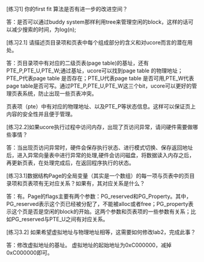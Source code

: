 [练习1] 你的first fit 算法是否有进一步的改进空间？

答：是否可以通过buddy system那样利用tree来管理空闲的block，这样的话可以减少搜索的时间，为log(n);

[练习2.1] 请描述页目录项和页表中每个组成部分的含义和对ucore而言的潜在用处。

答：页目录项中有对应的二级页表(page table)的基址，还有 PTE_P,PTE_U,PTE_W;通过基址，ucore可以找到page table 的物理地址；PTE_P代表page table 是否存在；PTE_U代表page table 是否可用,PTE_W代表page table是否可写。通过PTE_P,PTE_U,PTE_W这三个bit，ucore可以更好的管理页表系统，防止出现一些页表冲突。

页表项（pte）中有对应的物理地址、以及PTE_P等状态信息。这样可以保证页上内容的安全性并且便于管理。

[练习2.2]如果ucore执行过程中访问内存，出现了页访问异常，请问硬件需要做哪些事情？

答：当出现页访问异常时，硬件会保存执行状态、进行模式切换、保存返回地址后，进入异常向量表中进行异常的处理,硬件会访问磁盘，将数据读入内存之后，再更新页表，在处理完成后，在返回程序执行的状态。

[练习3.1]数据结构Page的全局变量（其实是一个数组）的每一项与页表中的页目录项和页表项有无对应关系？如果有，其对应关系是什么？

答：有。Page的flags主要有两个参数：PG_reserved和PG_Property。其中，PG_reserved表示这个页已经被分配了，不能被alloc或者free；PG_property表示这个页是否是空闲的block的开始。这两个参数和页表项的一些参数有关系；比如PG_reserved与PTE_U之间有对应关系。

[练习3.2] 如果希望虚拟地址与物理地址相等，这需要如何修改lab2，完成此事？

答：修改虚拟地址的基址。 虚拟地址的起始地址为0xC000000，减掉0xC000000即可。
